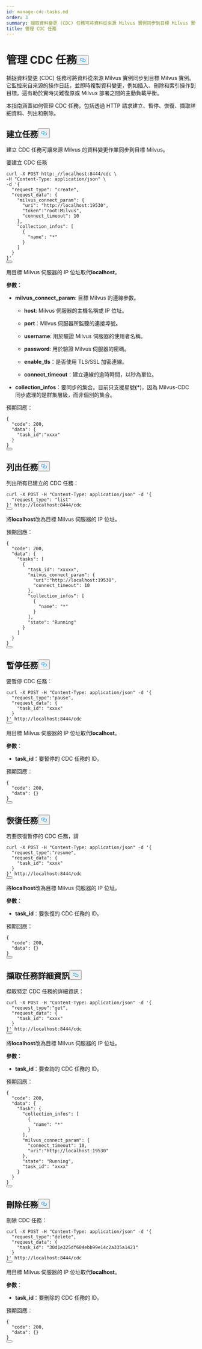 ```yaml
---
id: manage-cdc-tasks.md
order: 3
summary: 擷取資料變更 (CDC) 任務可將資料從來源 Milvus 實例同步到目標 Milvus 實例。
title: 管理 CDC 任務
---
```

<h1 id="Manage-CDC-Tasks" class="common-anchor-header">管理 CDC 任務<button data-href="#Manage-CDC-Tasks" class="anchor-icon" translate="no">
      <svg translate="no"
        aria-hidden="true"
        focusable="false"
        height="20"
        version="1.1"
        viewBox="0 0 16 16"
        width="16"
      >
        <path
          fill="#0092E4"
          fill-rule="evenodd"
          d="M4 9h1v1H4c-1.5 0-3-1.69-3-3.5S2.55 3 4 3h4c1.45 0 3 1.69 3 3.5 0 1.41-.91 2.72-2 3.25V8.59c.58-.45 1-1.27 1-2.09C10 5.22 8.98 4 8 4H4c-.98 0-2 1.22-2 2.5S3 9 4 9zm9-3h-1v1h1c1 0 2 1.22 2 2.5S13.98 12 13 12H9c-.98 0-2-1.22-2-2.5 0-.83.42-1.64 1-2.09V6.25c-1.09.53-2 1.84-2 3.25C6 11.31 7.55 13 9 13h4c1.45 0 3-1.69 3-3.5S14.5 6 13 6z"
        ></path>
      </svg>
    </button></h1><p>捕捉資料變更 (CDC) 任務可將資料從來源 Milvus 實例同步到目標 Milvus 實例。它監控來自來源的操作日誌，並即時複製資料變更，例如插入、刪除和索引操作到目標。這有助於實時災難復原或 Milvus 部署之間的主動負載平衡。</p>
<p>本指南涵蓋如何管理 CDC 任務，包括透過 HTTP 請求建立、暫停、恢復、擷取詳細資料、列出和刪除。</p>
<h2 id="Create-a-task" class="common-anchor-header">建立任務<button data-href="#Create-a-task" class="anchor-icon" translate="no">
      <svg translate="no"
        aria-hidden="true"
        focusable="false"
        height="20"
        version="1.1"
        viewBox="0 0 16 16"
        width="16"
      >
        <path
          fill="#0092E4"
          fill-rule="evenodd"
          d="M4 9h1v1H4c-1.5 0-3-1.69-3-3.5S2.55 3 4 3h4c1.45 0 3 1.69 3 3.5 0 1.41-.91 2.72-2 3.25V8.59c.58-.45 1-1.27 1-2.09C10 5.22 8.98 4 8 4H4c-.98 0-2 1.22-2 2.5S3 9 4 9zm9-3h-1v1h1c1 0 2 1.22 2 2.5S13.98 12 13 12H9c-.98 0-2-1.22-2-2.5 0-.83.42-1.64 1-2.09V6.25c-1.09.53-2 1.84-2 3.25C6 11.31 7.55 13 9 13h4c1.45 0 3-1.69 3-3.5S14.5 6 13 6z"
        ></path>
      </svg>
    </button></h2><p>建立 CDC 任務可讓來源 Milvus 的資料變更作業同步到目標 Milvus。</p>
<p>要建立 CDC 任務</p>
<pre><code translate="no" class="language-bash">curl -X POST http:_//localhost:8444/cdc \
-H <span class="hljs-string">&quot;Content-Type: application/json&quot;</span> \
-d <span class="hljs-string">&#x27;{
  &quot;request_type&quot;: &quot;create&quot;,
  &quot;request_data&quot;: {
    &quot;milvus_connect_param&quot;: {
      &quot;uri&quot;: &quot;http://localhost:19530&quot;,
      &quot;token&quot;:&quot;root:Milvus&quot;,
      &quot;connect_timeout&quot;: 10
    },
    &quot;collection_infos&quot;: [
      {
        &quot;name&quot;: &quot;*&quot;
      }
    ]
  }
}&#x27;</span>
<button class="copy-code-btn"></button></code></pre>
<p>用目標 Milvus 伺服器的 IP 位址取代<strong>localhost</strong>。</p>
<p><strong>參數</strong>：</p>
<ul>
<li><p><strong>milvus_connect_param</strong>: 目標 Milvus 的連線參數。</p>
<ul>
<li><p><strong>host</strong>: Milvus 伺服器的主機名稱或 IP 位址。</p></li>
<li><p><strong>port</strong>：Milvus 伺服器所監聽的連接埠號。</p></li>
<li><p><strong>username</strong>: 用於驗證 Milvus 伺服器的使用者名稱。</p></li>
<li><p><strong>password</strong>: 用於驗證 Milvus 伺服器的密碼。</p></li>
<li><p><strong>enable_tls</strong>：是否使用 TLS/SSL 加密連線。</p></li>
<li><p><strong>connect_timeout</strong>：建立連線的逾時時間，以秒為單位。</p></li>
</ul></li>
<li><p><strong>collection_infos</strong>：要同步的集合。目前只支援星號<strong>(*</strong>)，因為 Milvus-CDC 同步處理的是群集層級，而非個別的集合。</p></li>
</ul>
<p>預期回應：</p>
<pre><code translate="no" class="language-json">{
  <span class="hljs-string">&quot;code&quot;</span>: <span class="hljs-number">200</span>,
  <span class="hljs-string">&quot;data&quot;</span>: {
    <span class="hljs-string">&quot;task_id&quot;</span>:<span class="hljs-string">&quot;xxxx&quot;</span>
  }
}
<button class="copy-code-btn"></button></code></pre>
<h2 id="List-tasks" class="common-anchor-header">列出任務<button data-href="#List-tasks" class="anchor-icon" translate="no">
      <svg translate="no"
        aria-hidden="true"
        focusable="false"
        height="20"
        version="1.1"
        viewBox="0 0 16 16"
        width="16"
      >
        <path
          fill="#0092E4"
          fill-rule="evenodd"
          d="M4 9h1v1H4c-1.5 0-3-1.69-3-3.5S2.55 3 4 3h4c1.45 0 3 1.69 3 3.5 0 1.41-.91 2.72-2 3.25V8.59c.58-.45 1-1.27 1-2.09C10 5.22 8.98 4 8 4H4c-.98 0-2 1.22-2 2.5S3 9 4 9zm9-3h-1v1h1c1 0 2 1.22 2 2.5S13.98 12 13 12H9c-.98 0-2-1.22-2-2.5 0-.83.42-1.64 1-2.09V6.25c-1.09.53-2 1.84-2 3.25C6 11.31 7.55 13 9 13h4c1.45 0 3-1.69 3-3.5S14.5 6 13 6z"
        ></path>
      </svg>
    </button></h2><p>列出所有已建立的 CDC 任務：</p>
<pre><code translate="no" class="language-bash">curl -X POST -H <span class="hljs-string">&quot;Content-Type: application/json&quot;</span> -d <span class="hljs-string">&#x27;{
  &quot;request_type&quot;: &quot;list&quot;
}&#x27;</span> http://localhost:8444/cdc
<button class="copy-code-btn"></button></code></pre>
<p>將<strong>localhost</strong>改為目標 Milvus 伺服器的 IP 位址。</p>
<p>預期回應：</p>
<pre><code translate="no" class="language-json">{
  <span class="hljs-string">&quot;code&quot;</span>: <span class="hljs-number">200</span>,
  <span class="hljs-string">&quot;data&quot;</span>: {
    <span class="hljs-string">&quot;tasks&quot;</span>: [
      {
        <span class="hljs-string">&quot;task_id&quot;</span>: <span class="hljs-string">&quot;xxxxx&quot;</span>,
        <span class="hljs-string">&quot;milvus_connect_param&quot;</span>: {
          <span class="hljs-string">&quot;uri&quot;</span>:<span class="hljs-string">&quot;http://localhost:19530&quot;</span>,
          <span class="hljs-string">&quot;connect_timeout&quot;</span>: <span class="hljs-number">10</span>
        },
        <span class="hljs-string">&quot;collection_infos&quot;</span>: [
          {
            <span class="hljs-string">&quot;name&quot;</span>: <span class="hljs-string">&quot;*&quot;</span>
          }
        ],
        <span class="hljs-string">&quot;state&quot;</span>: <span class="hljs-string">&quot;Running&quot;</span>
      }
    ]
  }
}
<button class="copy-code-btn"></button></code></pre>
<h2 id="Pause-a-task" class="common-anchor-header">暫停任務<button data-href="#Pause-a-task" class="anchor-icon" translate="no">
      <svg translate="no"
        aria-hidden="true"
        focusable="false"
        height="20"
        version="1.1"
        viewBox="0 0 16 16"
        width="16"
      >
        <path
          fill="#0092E4"
          fill-rule="evenodd"
          d="M4 9h1v1H4c-1.5 0-3-1.69-3-3.5S2.55 3 4 3h4c1.45 0 3 1.69 3 3.5 0 1.41-.91 2.72-2 3.25V8.59c.58-.45 1-1.27 1-2.09C10 5.22 8.98 4 8 4H4c-.98 0-2 1.22-2 2.5S3 9 4 9zm9-3h-1v1h1c1 0 2 1.22 2 2.5S13.98 12 13 12H9c-.98 0-2-1.22-2-2.5 0-.83.42-1.64 1-2.09V6.25c-1.09.53-2 1.84-2 3.25C6 11.31 7.55 13 9 13h4c1.45 0 3-1.69 3-3.5S14.5 6 13 6z"
        ></path>
      </svg>
    </button></h2><p>要暫停 CDC 任務：</p>
<pre><code translate="no" class="language-bash">curl -X POST -H <span class="hljs-string">&quot;Content-Type: application/json&quot;</span> -d <span class="hljs-string">&#x27;{
  &quot;request_type&quot;:&quot;pause&quot;,
  &quot;request_data&quot;: {
    &quot;task_id&quot;: &quot;xxxx&quot;
  }
}&#x27;</span> http://localhost:8444/cdc
<button class="copy-code-btn"></button></code></pre>
<p>用目標 Milvus 伺服器的 IP 位址取代<strong>localhost</strong>。</p>
<p><strong>參數</strong>：</p>
<ul>
<li><strong>task_id</strong>：要暫停的 CDC 任務的 ID。</li>
</ul>
<p>預期回應：</p>
<pre><code translate="no" class="language-bash">{
  <span class="hljs-string">&quot;code&quot;</span>: <span class="hljs-number">200</span>,
  <span class="hljs-string">&quot;data&quot;</span>: {}
}
<button class="copy-code-btn"></button></code></pre>
<h2 id="Resume-a-task" class="common-anchor-header">恢復任務<button data-href="#Resume-a-task" class="anchor-icon" translate="no">
      <svg translate="no"
        aria-hidden="true"
        focusable="false"
        height="20"
        version="1.1"
        viewBox="0 0 16 16"
        width="16"
      >
        <path
          fill="#0092E4"
          fill-rule="evenodd"
          d="M4 9h1v1H4c-1.5 0-3-1.69-3-3.5S2.55 3 4 3h4c1.45 0 3 1.69 3 3.5 0 1.41-.91 2.72-2 3.25V8.59c.58-.45 1-1.27 1-2.09C10 5.22 8.98 4 8 4H4c-.98 0-2 1.22-2 2.5S3 9 4 9zm9-3h-1v1h1c1 0 2 1.22 2 2.5S13.98 12 13 12H9c-.98 0-2-1.22-2-2.5 0-.83.42-1.64 1-2.09V6.25c-1.09.53-2 1.84-2 3.25C6 11.31 7.55 13 9 13h4c1.45 0 3-1.69 3-3.5S14.5 6 13 6z"
        ></path>
      </svg>
    </button></h2><p>若要恢復暫停的 CDC 任務，請</p>
<pre><code translate="no" class="language-bash">curl -X POST -H <span class="hljs-string">&quot;Content-Type: application/json&quot;</span> -d <span class="hljs-string">&#x27;{
  &quot;request_type&quot;:&quot;resume&quot;,
  &quot;request_data&quot;: {
    &quot;task_id&quot;: &quot;xxxx&quot;
  }
}&#x27;</span> http://localhost:8444/cdc
<button class="copy-code-btn"></button></code></pre>
<p>將<strong>localhost</strong>改為目標 Milvus 伺服器的 IP 位址。</p>
<p><strong>參數</strong>：</p>
<ul>
<li><strong>task_id</strong>：要恢復的 CDC 任務的 ID。</li>
</ul>
<p>預期回應：</p>
<pre><code translate="no" class="language-bash">{
  <span class="hljs-string">&quot;code&quot;</span>: <span class="hljs-number">200</span>,
  <span class="hljs-string">&quot;data&quot;</span>: {}
}
<button class="copy-code-btn"></button></code></pre>
<h2 id="Retrieve-task-details" class="common-anchor-header">擷取任務詳細資訊<button data-href="#Retrieve-task-details" class="anchor-icon" translate="no">
      <svg translate="no"
        aria-hidden="true"
        focusable="false"
        height="20"
        version="1.1"
        viewBox="0 0 16 16"
        width="16"
      >
        <path
          fill="#0092E4"
          fill-rule="evenodd"
          d="M4 9h1v1H4c-1.5 0-3-1.69-3-3.5S2.55 3 4 3h4c1.45 0 3 1.69 3 3.5 0 1.41-.91 2.72-2 3.25V8.59c.58-.45 1-1.27 1-2.09C10 5.22 8.98 4 8 4H4c-.98 0-2 1.22-2 2.5S3 9 4 9zm9-3h-1v1h1c1 0 2 1.22 2 2.5S13.98 12 13 12H9c-.98 0-2-1.22-2-2.5 0-.83.42-1.64 1-2.09V6.25c-1.09.53-2 1.84-2 3.25C6 11.31 7.55 13 9 13h4c1.45 0 3-1.69 3-3.5S14.5 6 13 6z"
        ></path>
      </svg>
    </button></h2><p>擷取特定 CDC 任務的詳細資訊：</p>
<pre><code translate="no" class="language-bash">curl -X POST -H <span class="hljs-string">&quot;Content-Type: application/json&quot;</span> -d <span class="hljs-string">&#x27;{
  &quot;request_type&quot;:&quot;get&quot;,
  &quot;request_data&quot;: {
    &quot;task_id&quot;: &quot;xxxx&quot;
  }
}&#x27;</span> http://localhost:8444/cdc
<button class="copy-code-btn"></button></code></pre>
<p>將<strong>localhost</strong>改為目標 Milvus 伺服器的 IP 位址。</p>
<p><strong>參數</strong>：</p>
<ul>
<li><strong>task_id</strong>：要查詢的 CDC 任務的 ID。</li>
</ul>
<p>預期回應：</p>
<pre><code translate="no" class="language-bash">{
  <span class="hljs-string">&quot;code&quot;</span>: <span class="hljs-number">200</span>,
  <span class="hljs-string">&quot;data&quot;</span>: {
    <span class="hljs-string">&quot;Task&quot;</span>: {
      <span class="hljs-string">&quot;collection_infos&quot;</span>: [
        {
          <span class="hljs-string">&quot;name&quot;</span>: <span class="hljs-string">&quot;*&quot;</span>
        }
      ],
      <span class="hljs-string">&quot;milvus_connect_param&quot;</span>: {
        <span class="hljs-string">&quot;connect_timeout&quot;</span>: <span class="hljs-number">10</span>,
        <span class="hljs-string">&quot;uri&quot;</span>:<span class="hljs-string">&quot;http://localhost:19530&quot;</span>
      },
      <span class="hljs-string">&quot;state&quot;</span>: <span class="hljs-string">&quot;Running&quot;</span>,
      <span class="hljs-string">&quot;task_id&quot;</span>: <span class="hljs-string">&quot;xxxx&quot;</span>
    }
  }
}
<button class="copy-code-btn"></button></code></pre>
<h2 id="Delete-a-task" class="common-anchor-header">刪除任務<button data-href="#Delete-a-task" class="anchor-icon" translate="no">
      <svg translate="no"
        aria-hidden="true"
        focusable="false"
        height="20"
        version="1.1"
        viewBox="0 0 16 16"
        width="16"
      >
        <path
          fill="#0092E4"
          fill-rule="evenodd"
          d="M4 9h1v1H4c-1.5 0-3-1.69-3-3.5S2.55 3 4 3h4c1.45 0 3 1.69 3 3.5 0 1.41-.91 2.72-2 3.25V8.59c.58-.45 1-1.27 1-2.09C10 5.22 8.98 4 8 4H4c-.98 0-2 1.22-2 2.5S3 9 4 9zm9-3h-1v1h1c1 0 2 1.22 2 2.5S13.98 12 13 12H9c-.98 0-2-1.22-2-2.5 0-.83.42-1.64 1-2.09V6.25c-1.09.53-2 1.84-2 3.25C6 11.31 7.55 13 9 13h4c1.45 0 3-1.69 3-3.5S14.5 6 13 6z"
        ></path>
      </svg>
    </button></h2><p>刪除 CDC 任務：</p>
<pre><code translate="no" class="language-bash">curl -X POST -H <span class="hljs-string">&quot;Content-Type: application/json&quot;</span> -d <span class="hljs-string">&#x27;{
  &quot;request_type&quot;:&quot;delete&quot;,
  &quot;request_data&quot;: {
    &quot;task_id&quot;: &quot;30d1e325df604ebb99e14c2a335a1421&quot;
  }
}&#x27;</span> http://localhost:8444/cdc
<button class="copy-code-btn"></button></code></pre>
<p>用目標 Milvus 伺服器的 IP 位址取代<strong>localhost</strong>。</p>
<p><strong>參數</strong>：</p>
<ul>
<li><strong>task_id</strong>：要刪除的 CDC 任務的 ID。</li>
</ul>
<p>預期回應：</p>
<pre><code translate="no" class="language-json">{
  <span class="hljs-string">&quot;code&quot;</span>: <span class="hljs-number">200</span>,
  <span class="hljs-string">&quot;data&quot;</span>: {}
}
<button class="copy-code-btn"></button></code></pre>
